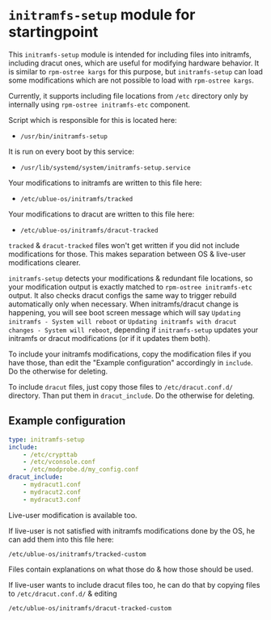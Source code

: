 # `initramfs-setup` module for startingpoint

This `initramfs-setup` module is intended for including files into initramfs, including dracut ones, which are useful for modifying hardware behavior.
It is similar to `rpm-ostree kargs` for this purpose, but `initramfs-setup` can load some modifications which are not possible to load with `rpm-ostree kargs`.

Currently, it supports including file locations from `/etc` directory only by internally using `rpm-ostree initramfs-etc` component.

Script which is responsible for this is located here:

- `/usr/bin/initramfs-setup`

It is run on every boot by this service:

- `/usr/lib/systemd/system/initramfs-setup.service`

Your modifications to initramfs are written to this file here:

- `/etc/ublue-os/initramfs/tracked`

Your modifications to dracut are written to this file here:

- `/etc/ublue-os/initramfs/dracut-tracked`

`tracked` & `dracut-tracked` files won't get written if you did not include modifications for those. This makes separation between OS & live-user modifications clearer.

`initramfs-setup` detects your modifications & redundant file locations, so your modification output is exactly matched to `rpm-ostree initramfs-etc` output. It also checks dracut configs the same way to trigger rebuild automatically only when necessary. When initramfs/dracut change is happening, you will see boot screen message which will say `Updating initramfs - System will reboot` or `Updating initramfs with dracut changes - System will reboot`, depending if `initramfs-setup` updates your initramfs or dracut modifications (or if it updates them both).

To include your initramfs modifications, copy the modification files if you have those, than edit the "Example configuration" accordingly in `include`.
Do the otherwise for deleting.

To include `dracut` files, just copy those files to `/etc/dracut.conf.d/` directory. Than put them in `dracut_include`. Do the otherwise for deleting.

## Example configuration

```yaml
type: initramfs-setup
include:
    - /etc/crypttab
    - /etc/vconsole.conf
    - /etc/modprobe.d/my_config.conf
dracut_include:
    - mydracut1.conf
    - mydracut2.conf
    - mydracut3.conf
```

Live-user modification is available too.

If live-user is not satisfied with initramfs modifications done by the OS, he can add them into this file here:

`/etc/ublue-os/initramfs/tracked-custom`

Files contain explanations on what those do & how those should be used.

If live-user wants to include dracut files too, he can do that by copying files to `/etc/dracut.conf.d/` & editing

`/etc/ublue-os/initramfs/dracut-tracked-custom`
